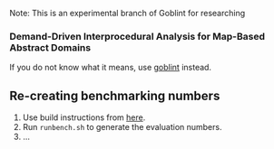 Note: This is an experimental branch of Goblint for researching

### Demand-Driven Interprocedural Analysis for Map-Based Abstract Domains

If you do not know what it means, 
use [goblint](https://github.com/goblint/analyzer) instead.

## Re-creating benchmarking numbers

1. Use build instructions from [here](https://github.com/goblint/analyzer).
2. Run `runbench.sh` to generate the evaluation numbers.
3. ...